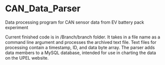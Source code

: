# CAN_Data_Parser
Data processing program for CAN sensor data from EV battery pack experiment
<p>Current finished code is in /Branch/branch folder. It takes in a file name as a command line argument and processes the archived text file.
Text files for processing contain a timestamp, ID, and data byte array.
The parser adds data members to a MySQL database, intended for use in charting the data on the UPEL website.
